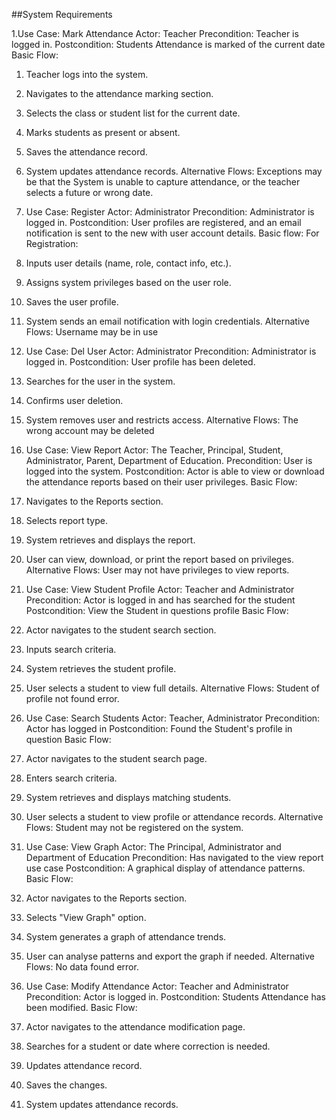 ##System Requirements

1.Use Case: Mark Attendance 
Actor:  Teacher
Precondition:  Teacher is logged in. 
Postcondition:  Students Attendance is marked of the current date 
Basic Flow: 
1.	Teacher logs into the system.
2.	Navigates to the attendance marking section.
3.	Selects the class or student list for the current date.
4.	Marks students as present or absent.
5.	Saves the attendance record.
6.	System updates attendance records.
Alternative Flows:	Exceptions may be that the System is unable to capture attendance, or the teacher selects a future or wrong date.



2. Use Case: Register
Actor: Administrator
Precondition: Administrator is logged in. 
Postcondition: User profiles are registered, and an email notification is sent to the new with user account details.
Basic flow:
For Registration:
1.	Inputs user details (name, role, contact info, etc.).
2.	Assigns system privileges based on the user role.
3.	Saves the user profile.
4.	System sends an email notification with login credentials.
Alternative Flows:  Username may be in use
3. Use Case: Del User 
Actor: Administrator
Precondition: Administrator is logged in. 
Postcondition: User profile has been deleted. 
1.	Searches for the user in the system.
2.	Confirms user deletion.
3.	System removes user and restricts access.
Alternative Flows:  The wrong account may be deleted




4. Use Case: View Report 
Actor: The Teacher, Principal, Student, Administrator, Parent, Department of Education. 
Precondition: User is logged into the system. 
Postcondition: Actor is able to view or download the attendance reports based on their user privileges. 
Basic Flow:
1.	Navigates to the Reports section.
2.	Selects report type.
3.	System retrieves and displays the report.
4.	User can view, download, or print the report based on privileges.
Alternative Flows:  User may not have privileges to view reports.


5. Use Case: View Student Profile 
Actor: Teacher and Administrator 
Precondition: Actor is logged in and has searched for the student
Postcondition: View the Student in questions profile 
Basic Flow:
1.	Actor navigates to the student search section.
2.	Inputs search criteria.
3.	System retrieves the student profile.
4.	User selects a student to view full details.
Alternative Flows:  Student of profile not found error.


6. Use Case: Search Students 
Actor: Teacher, Administrator 
Precondition: Actor has logged in
Postcondition: Found the Student's profile in question 
Basic Flow:
1.	Actor navigates to the student search page.
2.	Enters search criteria.
3.	System retrieves and displays matching students.
4.	User selects a student to view profile or attendance records.
Alternative Flows:  Student may not be registered on the system.

7. Use Case: View Graph 
Actor: The Principal, Administrator and Department of Education 
Precondition: Has navigated to the view report use case
Postcondition: A graphical display of attendance patterns. 
Basic Flow:
1.	Actor navigates to the Reports section.
2.	Selects "View Graph" option.
3.	System generates a graph of attendance trends.
4.	User can analyse patterns and export the graph if needed.
Alternative Flows:  No data found error.


8. Use Case: Modify Attendance 
Actor: Teacher and Administrator
Precondition: Actor is logged in. 
Postcondition: Students Attendance has been modified.
Basic Flow:
1.	Actor navigates to the attendance modification page.
2.	Searches for a student or date where correction is needed.
3.	Updates attendance record.
4.	Saves the changes.
5.	System updates attendance records.

